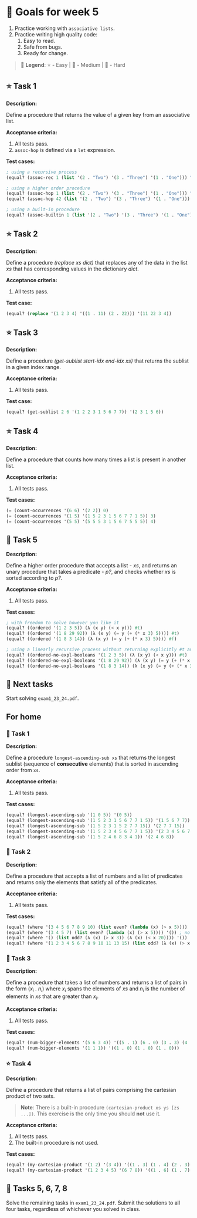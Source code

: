 # 🎯 Goals for week 5

1. Practice working with `associative lists`.
2. Practice writing high quality code:
   1. Easy to read.
   2. Safe from bugs.
   3. Ready for change.

> 🗿 **Legend**: ⭐ - Easy | 🌟 - Medium | 💫 - Hard

## ⭐ Task 1

**Description:**

Define a procedure that returns the value of a given key from an associative list.

**Acceptance criteria:**

1. All tests pass.
2. `assoc-hop` is defined via a `let` expression.

**Test cases:**

```lisp
; using a recursive process
(equal? (assoc-rec 1 (list '(2 . "Two") '(3 . "Three") '(1 . "One"))) "One")

; using a higher order procedure
(equal? (assoc-hop 1 (list '(2 . "Two") '(3 . "Three") '(1 . "One"))) "One")
(equal? (assoc-hop 42 (list '(2 . "Two") '(3 . "Three") '(1 . "One"))) #f)

; using a built-in procedure
(equal? (assoc-builtin 1 (list '(2 . "Two") '(3 . "Three") '(1 . "One"))) "One")
```

## ⭐ Task 2

**Description:**

Define a procedure *(replace xs dict)* that replaces any of the data in the list *xs* that has corresponding values in the dictionary *dict*.

**Acceptance criteria:**

1. All tests pass.

**Test case:**

```lisp
(equal? (replace '(1 2 3 4) '((1 . 11) (2 . 22))) '(11 22 3 4))
```

## ⭐ Task 3

**Description:**

Define a procedure *(get-sublist start-idx end-idx xs)* that returns the sublist in a given index range.

**Acceptance criteria:**

1. All tests pass.

**Test case:**

```lisp
(equal? (get-sublist 2 6 '(1 2 2 3 1 5 6 7 7)) '(2 3 1 5 6))
```

## ⭐ Task 4

**Description:**

Define a procedure that counts how many times a list is present in another list.

**Acceptance criteria:**

1. All tests pass.

**Test cases:**

```lisp
(= (count-occurrences '(6 6) '(2 2)) 0)
(= (count-occurrences '(1 5) '(1 5 2 3 1 5 6 7 7 1 5)) 3)
(= (count-occurrences '(5 5) '(5 5 5 3 1 5 6 7 5 5 5)) 4)
```

## 🌟 Task 5

**Description:**

Define a higher order procedure that accepts a list - *xs*, and returns an unary procedure that takes a predicate - *p?*, and checks whether *xs* is sorted according to *p?*.

**Acceptance criteria:**

1. All tests pass.

**Test cases:**

```lisp
; with freedom to solve however you like it
(equal? ((ordered '(1 2 3 5)) (λ (x y) (< x y))) #t)
(equal? ((ordered '(1 8 29 92)) (λ (x y) (= y (+ (* x 3) 5)))) #t)
(equal? ((ordered '(1 8 3 14)) (λ (x y) (= y (+ (* x 3) 5)))) #f)

; using a linearly recursive process without returning explicitly #t and/or #f
(equal? ((ordered-no-expl-booleans '(1 2 3 5)) (λ (x y) (< x y))) #t)
(equal? ((ordered-no-expl-booleans '(1 8 29 92)) (λ (x y) (= y (+ (* x 3) 5)))) #t)
(equal? ((ordered-no-expl-booleans '(1 8 3 14)) (λ (x y) (= y (+ (* x 3) 5)))) #f)
```

## 💫 Next tasks

Start solving  `exam1_23_24.pdf`.

## For home

### 💫 Task 1

**Description:**

Define a procedure `longest-ascending-sub xs` that returns the longest sublist (sequence of **consecutive** elements) that is sorted in ascending order from `xs`.

**Acceptance criteria:**

1. All tests pass.

**Test cases:**

```lisp
(equal? (longest-ascending-sub '(1 0 5)) '(0 5))
(equal? (longest-ascending-sub '(1 5 2 3 1 5 6 7 7 1 5)) '(1 5 6 7 7))
(equal? (longest-ascending-sub '(1 5 2 3 1 5 2 7 7 15)) '(2 7 7 15))
(equal? (longest-ascending-sub '(1 5 2 3 4 5 6 7 7 1 5)) '(2 3 4 5 6 7 7))
(equal? (longest-ascending-sub '(1 5 2 4 6 8 3 4 1)) '(2 4 6 8))
```

### 🌟 Task 2

**Description:**

Define a procedure that accepts a list of numbers and a list of predicates and returns only the elements that satisfy all of the predicates.

**Acceptance criteria:**

1. All tests pass.

**Test cases:**

```lisp
(equal? (where '(3 4 5 6 7 8 9 10) (list even? (lambda (x) (> x 5)))) '(6 8 10)) ; all even numbers greater than 5
(equal? (where '(3 4 5 7) (list even? (lambda (x) (> x 5)))) '()) ; no numbers are even and greater than 5
(equal? (where '() (list odd? (λ (x) (> x 3)) (λ (x) (< x 20)))) '())
(equal? (where '(1 2 3 4 5 6 7 8 9 10 11 13 15) (list odd? (λ (x) (> x 3)) (λ (x) (< x 20)))) '(5 7 9 11 13 15))
```

### 🌟 Task 3

**Description:**

Define a procedure that takes a list of numbers and returns a list of pairs in the form (*x<sub>i</sub>* . *n<sub>i</sub>*) where *x<sub>i</sub>* spans the elements of *xs* and *n<sub>i</sub>* is the number of elements in *xs* that are greater than *x<sub>i</sub>*.

**Acceptance criteria:**

1. All tests pass.

**Test cases:**

```lisp
(equal? (num-bigger-elements '(5 6 3 4)) '((5 . 1) (6 . 0) (3 . 3) (4 . 2)))
(equal? (num-bigger-elements '(1 1 1)) '((1 . 0) (1 . 0) (1 . 0)))
```

### ⭐ Task 4

**Description:**

Define a procedure that returns a list of pairs comprising the cartesian product of two sets.

> **Note**: There is a built-in procedure `(cartesian-product xs ys [zs ...])`. This exercise is the only time you should **not** use it.

**Acceptance criteria:**

1. All tests pass.
2. The built-in procedure is not used.

**Test cases:**

```lisp
(equal? (my-cartesian-product '(1 2) '(3 4)) '((1 . 3) (1 . 4) (2 . 3) (2 . 4)))
(equal? (my-cartesian-product '(1 2 3 4 5) '(6 7 8)) '((1 . 6) (1 . 7) (1 . 8) (2 . 6) (2 . 7) (2 . 8) (3 . 6) (3 . 7) (3 . 8) (4 . 6) (4 . 7) (4 . 8) (5 . 6) (5 . 7) (5 . 8)))
```

## 💫 Tasks 5, 6, 7, 8

Solve the remaining tasks in `exam1_23_24.pdf`. Submit the solutions to all four tasks, regardless of whichever you solved in class.
